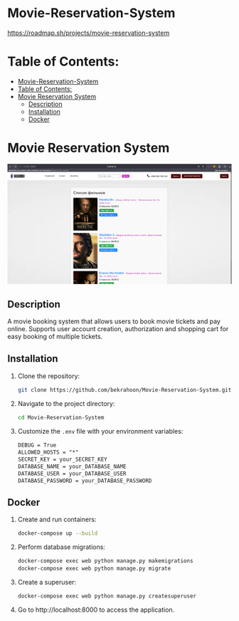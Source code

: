 # Movie-Reservation-System

https://roadmap.sh/projects/movie-reservation-system

Table of  Contents:
====================
- [Movie-Reservation-System](#movie-reservation-system)
- [Table of  Contents:](#table-of--contents)
- [Movie Reservation System](#movie-reservation-system-1)
  - [Description](#description)
  - [Installation](#installation)
  - [Docker](#docker)



# Movie Reservation System
![image-logo](static/img/screen.png)

## Description
A movie booking system that allows users to book movie tickets and pay online. Supports user account creation, authorization and shopping cart for easy booking of multiple tickets.

## Installation

1. Clone the repository:
   ```sh
   git clone https://github.com/bekrahoon/Movie-Reservation-System.git

2. Navigate to the project directory:
    ```sh
    cd Movie-Reservation-System

3. Customize the `.env` file with your environment variables:

    ```plaintext
    DEBUG = True
    ALLOWED_HOSTS = "*"
    SECRET_KEY = your_SECRET_KEY
    DATABASE_NAME = your_DATABASE_NAME
    DATABASE_USER = your_DATABASE_USER
    DATABASE_PASSWORD = your_DATABASE_PASSWORD

## Docker

1. Create and run containers:
    ```sh
    docker-compose up --build

2. Perform database migrations:
    ```sh 
    docker-compose exec web python manage.py makemigrations
    docker-compose exec web python manage.py migrate

3. Create a superuser:
    ```sh
    docker-compose exec web python manage.py createsuperuser

4. Go to http://localhost:8000 to access the application.


